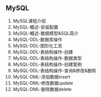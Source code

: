 ##  MySQL
1.  MySQL课程介绍
2.  MySQL-概述-安装配置
3.  MySQL-概述-数据模型&SQL简介
4.  MySQL-DDL-数据库操作
5.  MySQL-DDL-图形化工具
6.  MySQL-DDL-表结构操作-创建
7.  MySQL-DDL-表结构操作-数据类型
8.  MySQL-DDL-表结构操作-创建案例
9.  MySQL-DDL-表结构操作-查询&修改&删除
10. MySQL-DML-添加数据insert
11. MySQL-DML-修改数据update
12. MySQL-DML-删除数据delete  

 